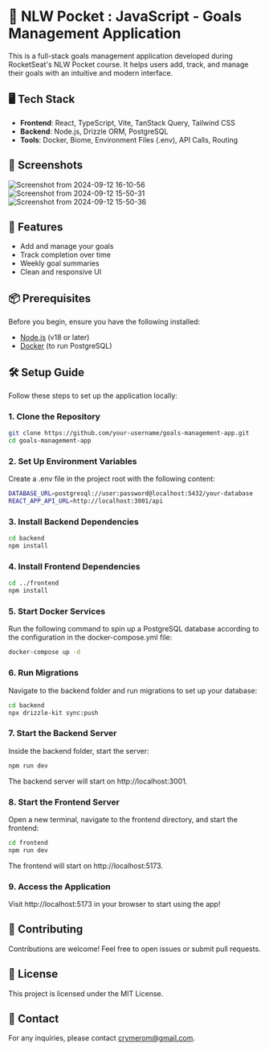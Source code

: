 # 🚀 NLW Pocket : JavaScript - Goals Management Application

This is a full-stack goals management application developed during RocketSeat's NLW Pocket course. It helps users add, track, and manage their goals with an intuitive and modern interface.

## 🖥️ Tech Stack

- **Frontend**: React, TypeScript, Vite, TanStack Query, Tailwind CSS
- **Backend**: Node.js, Drizzle ORM, PostgreSQL
- **Tools**: Docker, Biome, Environment Files (.env), API Calls, Routing

## 📸 Screenshots

![Screenshot from 2024-09-12 16-10-56](https://github.com/user-attachments/assets/bab39027-4d2d-418b-b446-091adb482011)
![Screenshot from 2024-09-12 15-50-31](https://github.com/user-attachments/assets/98c073ad-ad03-4339-aea2-b4871d9c8101)
![Screenshot from 2024-09-12 15-50-36](https://github.com/user-attachments/assets/6ce3dd26-0608-44b3-b333-8831bd5e1d14)

## 🌟 Features

- Add and manage your goals
- Track completion over time
- Weekly goal summaries
- Clean and responsive UI

## 📦 Prerequisites

Before you begin, ensure you have the following installed:

- [Node.js](https://nodejs.org/) (v18 or later)
- [Docker](https://www.docker.com/) (to run PostgreSQL)

## 🛠️ Setup Guide

Follow these steps to set up the application locally:

### 1. Clone the Repository

```bash
git clone https://github.com/your-username/goals-management-app.git
cd goals-management-app
```

### 2. Set Up Environment Variables

Create a .env file in the project root with the following content:

```bash
DATABASE_URL=postgresql://user:password@localhost:5432/your-database
REACT_APP_API_URL=http://localhost:3001/api
```

### 3. Install Backend Dependencies

```bash
cd backend
npm install
```

### 4. Install Frontend Dependencies

```bash
cd ../frontend
npm install
```

### 5. Start Docker Services

Run the following command to spin up a PostgreSQL database according to the configuration in the docker-compose.yml file:

```bash
docker-compose up -d
```
### 6. Run Migrations

Navigate to the backend folder and run migrations to set up your database:

```bash
cd backend
npx drizzle-kit sync:push
```

### 7. Start the Backend Server

Inside the backend folder, start the server:

```bash
npm run dev
```

The backend server will start on http://localhost:3001.

### 8. Start the Frontend Server

Open a new terminal, navigate to the frontend directory, and start the frontend:

```bash
cd frontend
npm run dev
```

The frontend will start on http://localhost:5173.

### 9. Access the Application
Visit http://localhost:5173 in your browser to start using the app!

## 🤝 Contributing
Contributions are welcome! Feel free to open issues or submit pull requests.

## 📝 License
This project is licensed under the MIT License.

## 📧 Contact
For any inquiries, please contact crymerom@gmail.com.
